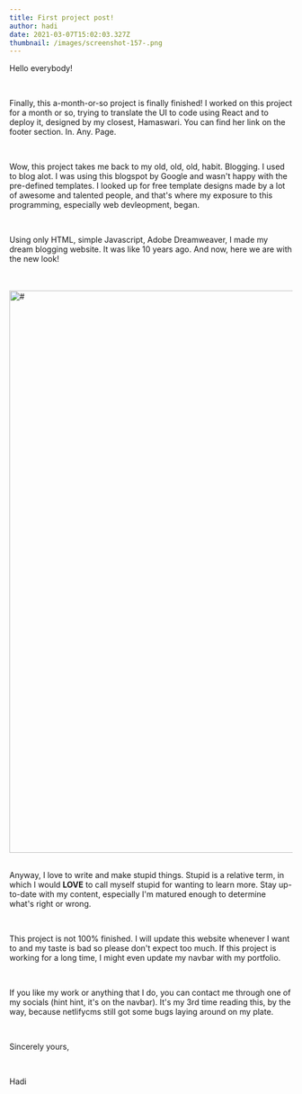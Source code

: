 ```yaml
---
title: First project post!
author: hadi
date: 2021-03-07T15:02:03.327Z
thumbnail: /images/screenshot-157-.png
---
```

Hello everybody!

<br/>

Finally, this a-month-or-so project is finally finished! I worked on this project for a month or so, trying to translate the UI to code using React and to deploy it, designed by my closest, Hamaswari. You can find her link on the footer section. In. Any. Page.

<br/>

 Wow, this project takes me back to my old, old, old, habit. Blogging. I used to blog alot. I was using this blogspot  by Google and wasn't happy with the pre-defined templates. I looked up for free template designs made by a lot of awesome and talented people, and that's where my exposure to this programming, especially web devleopment, began. 

<br/>

Using only HTML, simple Javascript, Adobe Dreamweaver, I made my dream blogging website. It was like 10 years ago. And now, here we are with the new look!\
\
<br/>

<image src="https://raw.githubusercontent.com/idahdam/personal-homepage/master/public/images/screenshot-157-.png" width="1000" style="display:block;margin:0 auto;" alt="#"/>

<br/>

Anyway, I love to write and make stupid things. Stupid is a relative term, in which I would **LOVE** to call myself stupid for wanting to learn more. Stay up-to-date with my content, especially I'm matured enough to determine what's right or wrong. 

<br/>

This project is not 100% finished. I will update this website whenever I want to and my taste is bad so please don't expect too much. If this project is working for a long time, I might even update my navbar with my portfolio. 

<br/>

If you like my work or anything that I do, you can contact me through one of my socials (hint hint, it's on the navbar). It's my 3rd time reading this, by the way, because netlifycms still got some bugs laying around on my plate. 

<br/>

Sincerely yours,

<br/>

Hadi